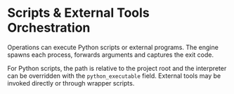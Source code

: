 # Scripts & External Tools Orchestration

Operations can execute Python scripts or external programs. The engine spawns each process, forwards arguments and captures the exit code.

For Python scripts, the path is relative to the project root and the interpreter can be overridden with the `python_executable` field. External tools may be invoked directly or through wrapper scripts.
